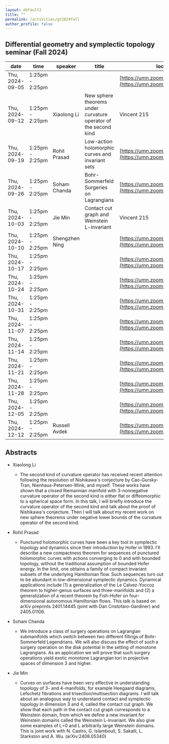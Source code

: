 ```yaml
---
layout: default2
title: ""
permalink: /activities/gt2024fall
author_profile: false
---
```


## Differential geometry and symplectic topology seminar (Fall 2024)

| date | time | speaker | title | location
| -- | -- | ---- | -------- | ----- 
| Thu, 2024-09-05 | 1:25pm - 2:25pm |  |  | [https://umn.zoom.us/j/92113794726](https://umn.zoom.us/j/92113794726) | 
| Thu, 2024-09-12 | 1:25pm - 2:25pm | Xiaolong Li | New sphere theorems under curvature operator of the second kind | Vincent 215 | 
| Thu, 2024-09-19 | 1:25pm - 2:25pm | Rohil Prasad | Low-action holomorphic curves and invariant sets  | [https://umn.zoom.us/j/92113794726](https://umn.zoom.us/j/92113794726) | 
| Thu, 2024-09-26 | 1:25pm - 2:25pm | Soham Chanda | Bohr- Sommerfeld Surgeries on Lagrangians | [https://umn.zoom.us/j/92113794726](https://umn.zoom.us/j/92113794726) | 
| Thu, 2024-10-03 | 1:25pm - 2:25pm | Jie Min | Contact cut graph and Weinstein L-invariant | Vincent 215 | 
| Thu, 2024-10-10 | 1:25pm - 2:25pm | Shengzhen Ning |  | [https://umn.zoom.us/j/92113794726](https://umn.zoom.us/j/92113794726) | 
| Thu, 2024-10-17 | 1:25pm - 2:25pm |  |  | [https://umn.zoom.us/j/92113794726](https://umn.zoom.us/j/92113794726) | 
| Thu, 2024-10-24 | 1:25pm - 2:25pm |  |  | [https://umn.zoom.us/j/92113794726](https://umn.zoom.us/j/92113794726) | 
| Thu, 2024-10-31 | 1:25pm - 2:25pm |  |  | [https://umn.zoom.us/j/92113794726](https://umn.zoom.us/j/92113794726) | 
| Thu, 2024-11-07 | 1:25pm - 2:25pm |  |  | [https://umn.zoom.us/j/92113794726](https://umn.zoom.us/j/92113794726) | 
| Thu, 2024-11-14 | 1:25pm - 2:25pm |  |  | [https://umn.zoom.us/j/92113794726](https://umn.zoom.us/j/92113794726) | 
| Thu, 2024-11-21 | 1:25pm - 2:25pm |  |  | [https://umn.zoom.us/j/92113794726](https://umn.zoom.us/j/92113794726) | 
| Thu, 2024-11-28 | 1:25pm - 2:25pm |  |  | [https://umn.zoom.us/j/92113794726](https://umn.zoom.us/j/92113794726) | 
| Thu, 2024-12-05 | 1:25pm - 2:25pm |  |  | [https://umn.zoom.us/j/92113794726](https://umn.zoom.us/j/92113794726) | 
| Thu, 2024-12-12 | 1:25pm - 2:25pm | Russell Avdek |  | [https://umn.zoom.us/j/92113794726](https://umn.zoom.us/j/92113794726) | 


## Abstracts

- Xiaolong Li

  - The second kind of curvature operator has received recent attention following the resolution of Nishikawa's conjecture by Cao-Gursky-Tran, Nienhaus-Petersen-Wink, and myself. These works have shown that a closed Riemannian manifold with 3-nonnegative curvature operator of the second kind is either flat or diffeomorphic to a spherical space form. In this talk, I will briefly introduce the curvature operator of the second kind and talk about the proof of Nishikawa's conjecture. Then I will talk about my recent work on new sphere theorems under negative lower bounds of the curvature operator of the second kind.

- Rohil Prasad

  - Punctured holomorphic curves have been a key tool in symplectic topology and dynamics since their introduction by Hofer in 1993. I'll describe a new compactness theorem for sequences of punctured holomorphic curves with actions converging to 0 and with bounded topology, without the traditional assumption of bounded Hofer energy. In the limit, one obtains a family of compact invariant subsets of the underlying Hamiltonian flow. Such sequences turn out to be abundant in low-dimensional symplectic dynamics. Dynamical applications include (1) a generalization of the Le Calvez-Yoccoz theorem to higher-genus surfaces and three-manifolds and (2) a generalization of a recent theorem by Fish-Hofer on four-dimensional autonomous Hamiltonian flows. This talk is based on arXiv preprints 2401.14445 (joint with Dan Cristofaro-Gardiner) and 2405.01106.

- Soham Chanda
  - We introduce a class of surgery operations on Lagrangian submanifolds which switch between two different fillings of Bohr-Sommerfeld Legendrians. We will also discuss the effect of such a surgery operation on the disk potential in the setting of monotone Lagrangians. As an application we will prove that such surgery operations yield exotic monotone Lagrangian tori in projective spaces of dimension 3 and higher.

- Jie Min
  - Curves on surfaces have been very effective in understanding topology of 3- and 4-manifolds, for example Heegaard diagrams, Lefschetz fibrations and trisection/multisection diagrams. I will talk about an analogous way to understand contact and symplectic topology in dimension 3 and 4, called the contact cut graph. We show that each path in the contact cut graph corresponds to a Weinstein domain, from which we define a new invariant for Weinstein domains called the Weinstein L-invariant. We also give some examples of L=0 and L arbitrarily large Weinstein domains. This is joint work with N. Castro, G. Islambouli, S. Sakalli, L. Starkston and A. Wu. (arXiv:2408.05340)

